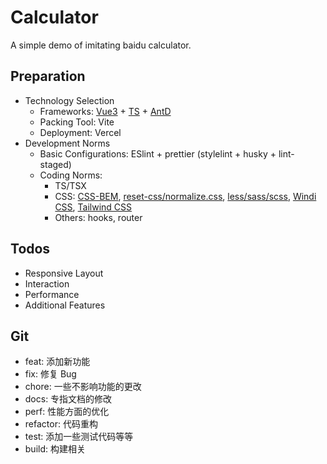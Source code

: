 # Calculator
A simple demo of imitating baidu calculator.

## Preparation
- Technology Selection
  - Frameworks: [Vue3](https://staging-cn.vuejs.org/) + [TS](https://jkchao.github.io/typescript-book-chinese/) + [AntD](https://ant.design/index-cn)
  - Packing Tool: Vite
  - Deployment: Vercel
- Development Norms
  - Basic Configurations: ESlint + prettier (stylelint + husky + lint-staged)
  - Coding Norms: 
    - TS/TSX
    - CSS: [CSS-BEM](https://bemcss.com/), [reset-css/normalize.css](https://jerryzou.com/posts/aboutNormalizeCss/), [less/sass/scss](https://segmentfault.com/a/1190000016023450), [Windi CSS](https://windicss.org/), [Tailwind CSS](https://tailwindcss.com/)
    - Others: hooks, router

## Todos
- Responsive Layout
- Interaction
- Performance
- Additional Features

## Git
- feat: 添加新功能
- fix: 修复 Bug
- chore: 一些不影响功能的更改
- docs: 专指文档的修改
- perf: 性能方面的优化
- refactor: 代码重构
- test: 添加一些测试代码等等
- build: 构建相关
